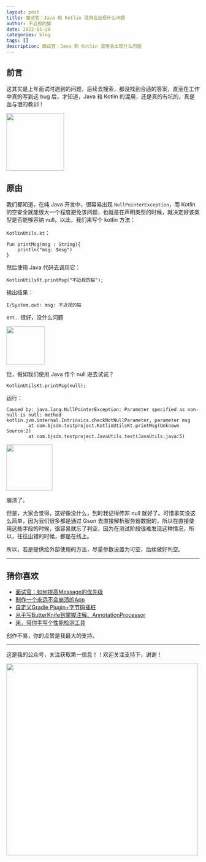 ```yaml
---
layout: post
title: 面试官：Java 和 Kotlin 混用会出现什么问题
author: 不近视的猫
date: 2022-01-28
categories: blog
tags: []
description: 面试官：Java 和 Kotlin 混用会出现什么问题
---
```

## 前言

这其实是上年面试时遇到的问题，后续去搜索，都没找到合适的答案，直至在工作中真的写到这 bug 后，才知道，Java 和 Kotlin 的混用，还是真的有坑的，真是血与泪的教训！

<img src="https://img-blog.csdnimg.cn/20210326215055408.jpg" width = "150" >

## 原由

我们都知道，在纯 Java 开发中，很容易出现 `NullPointerException`，而 Kotlin 的空安全就能很大一个程度避免该问题，也就是在声明类型的时候，就决定好该类型是否能够容纳 null，以此，我们来写个 kotlin 方法：

`KotlinUtils.kt`：

```
fun printMsg(msg : String){
    println("msg: $msg")
}
```

然后使用 Java 代码去调用它：

```
KotlinUtilsKt.printMsg("不近视的猫");
```

输出结果：

```
I/System.out: msg: 不近视的猫
```

em... 很好，没什么问题

<img src="https://img-blog.csdnimg.cn/20210326215055271.jpg" width = "100" >

但，假如我们使用 Java 传个 null 进去试试？

```
KotlinUtilsKt.printMsg(null);
```

运行：

```
Caused by: java.lang.NullPointerException: Parameter specified as non-null is null: method kotlin.jvm.internal.Intrinsics.checkNotNullParameter, parameter msg
        at com.bjsdm.testproject.KotlinUtilsKt.printMsg(Unknown Source:2)
        at com.bjsdm.testproject.JavaUtils.test(JavaUtils.java:5)
```

<img src="https://img-blog.csdnimg.cn/20210329222955824.png" width = "120" >

崩溃了。

但是，大家会觉得，这好像没什么，到时我记得传非 null 就好了。可惜事实没这么简单，因为我们很多都是通过 Gson 去直接解析服务器数据的，所以在直接使用这些字段的时候，很容易就忘了判空，因为在测试阶段很难发现这种情况，所以，往往出错的时候，都是在线上。

所以，若是提供给外部使用的方法，尽量参数设置为可空，后续做好判空。


---

## 猜你喜欢

- <a href="https://juejin.cn/post/6953263787621220360">面试官：如何提高Message的优先级</a>
- <a href="https://juejin.cn/post/6945499630276706311">制作一个永远不会崩溃的App</a>
- <a href="https://juejin.cn/post/6945380865404829703">自定义Gradle Plugin+字节码插桩</a>
- <a href="https://juejin.cn/post/6943829469106798629">从手写ButterKnife到掌握注解、AnnotationProcessor</a>
- <a href="https://juejin.cn/post/6942309139947356191">来，带你手写个性能检测工具</a>

创作不易，你的点赞是我最大的支持。

---

这是我的公众号，关注获取第一信息！！欢迎关注支持下，谢谢！

<img src="https://img-blog.csdnimg.cn/20210328021432830.png" width = "500" >
